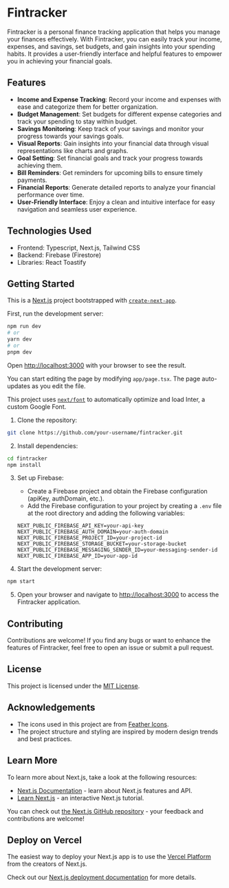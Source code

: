 # Fintracker

Fintracker is a personal finance tracking application that helps you manage your finances effectively. With Fintracker, you can easily track your income, expenses, and savings, set budgets, and gain insights into your spending habits. It provides a user-friendly interface and helpful features to empower you in achieving your financial goals.

## Features

- **Income and Expense Tracking**: Record your income and expenses with ease and categorize them for better organization.
- **Budget Management**: Set budgets for different expense categories and track your spending to stay within budget.
- **Savings Monitoring**: Keep track of your savings and monitor your progress towards your savings goals.
- **Visual Reports**: Gain insights into your financial data through visual representations like charts and graphs.
- **Goal Setting**: Set financial goals and track your progress towards achieving them.
- **Bill Reminders**: Get reminders for upcoming bills to ensure timely payments.
- **Financial Reports**: Generate detailed reports to analyze your financial performance over time.
- **User-Friendly Interface**: Enjoy a clean and intuitive interface for easy navigation and seamless user experience.

## Technologies Used

- Frontend: Typescript, Next.js, Tailwind CSS
- Backend: Firebase (Firestore)
- Libraries: React Toastify

## Getting Started

This is a [Next.js](https://nextjs.org/) project bootstrapped with [`create-next-app`](https://github.com/vercel/next.js/tree/canary/packages/create-next-app).


First, run the development server:

```bash
npm run dev
# or
yarn dev
# or
pnpm dev
```

Open [http://localhost:3000](http://localhost:3000) with your browser to see the result.

You can start editing the page by modifying `app/page.tsx`. The page auto-updates as you edit the file.

This project uses [`next/font`](https://nextjs.org/docs/basic-features/font-optimization) to automatically optimize and load Inter, a custom Google Font.


1. Clone the repository:

```bash
git clone https://github.com/your-username/fintracker.git
```

2. Install dependencies:

```bash
cd fintracker
npm install
```

3. Set up Firebase:

   - Create a Firebase project and obtain the Firebase configuration (apiKey, authDomain, etc.).
   - Add the Firebase configuration to your project by creating a `.env` file at the root directory and adding the following variables:

   ```env
   NEXT_PUBLIC_FIREBASE_API_KEY=your-api-key
   NEXT_PUBLIC_FIREBASE_AUTH_DOMAIN=your-auth-domain
   NEXT_PUBLIC_FIREBASE_PROJECT_ID=your-project-id
   NEXT_PUBLIC_FIREBASE_STORAGE_BUCKET=your-storage-bucket
   NEXT_PUBLIC_FIREBASE_MESSAGING_SENDER_ID=your-messaging-sender-id
   NEXT_PUBLIC_FIREBASE_APP_ID=your-app-id
   ```

4. Start the development server:

```bash
npm start
```

5. Open your browser and navigate to [http://localhost:3000](http://localhost:3000) to access the Fintracker application.

## Contributing

Contributions are welcome! If you find any bugs or want to enhance the features of Fintracker, feel free to open an issue or submit a pull request.

## License

This project is licensed under the [MIT License](LICENSE).

## Acknowledgements

- The icons used in this project are from [Feather Icons](https://feathericons.com/).
- The project structure and styling are inspired by modern design trends and best practices.

## Learn More

To learn more about Next.js, take a look at the following resources:

- [Next.js Documentation](https://nextjs.org/docs) - learn about Next.js features and API.
- [Learn Next.js](https://nextjs.org/learn) - an interactive Next.js tutorial.

You can check out [the Next.js GitHub repository](https://github.com/vercel/next.js/) - your feedback and contributions are welcome!

## Deploy on Vercel

The easiest way to deploy your Next.js app is to use the [Vercel Platform](https://vercel.com/new?utm_medium=default-template&filter=next.js&utm_source=create-next-app&utm_campaign=create-next-app-readme) from the creators of Next.js.

Check out our [Next.js deployment documentation](https://nextjs.org/docs/deployment) for more details.

